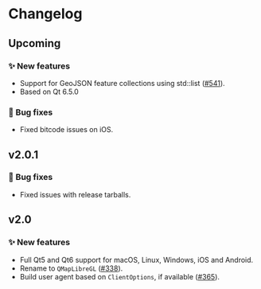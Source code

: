 # Changelog

## Upcoming

### ✨ New features

- Support for GeoJSON feature collections using std::list ([#541](https://github.com/track-asia-vn/trackasia-native/pull/541)).
- Based on Qt 6.5.0

### 🐞 Bug fixes

- Fixed bitcode issues on iOS.

## v2.0.1

### 🐞 Bug fixes

- Fixed issues with release tarballs.

## v2.0

### ✨ New features

- Full Qt5 and Qt6 support for macOS, Linux, Windows, iOS and Android.
- Rename to `QMapLibreGL` ([#338](https://github.com/track-asia-vn/trackasia-native/pull/338)).
- Build user agent based on `ClientOptions`, if available ([#365](https://github.com/track-asia-vn/trackasia-native/pull/365)).

